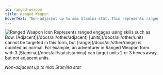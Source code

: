 ```yaml
---
id: ranged-weapon
title: Ranged Weapon
hoverText: "Non-adjacent up to max Stamina stat. This represents ranged engages using skills such as Bow. Adjacent units cannot be targeted in this form, but range is counted as normal."
---
```


<img src="/icons/ranged-weapon.svg" alt="Ranged Weapon Icon" />
Represents ranged engages using skills such as Bow. [Adjacent](/docs/all/other/adjacent) [units](/docs/all/other/unit) cannot be targeted in this form, but [range](/docs/all/other/range) is counted as normal. 
For example, an adventurer in Ranged Weapon form with 3 [Stamina](/docs/all/stats/stamina) can target units 2 or 3 hexes away, but not adjacent units.

*Non-adjacent up to max Stamina stat*